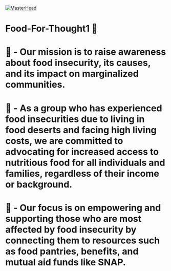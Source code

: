 [![MasterHead](https://static.wikia.nocookie.net/animal-jam-clans-1/images/1/1c/Made_by_1041uuu.gif/revision/latest/scale-to-width-down/500?cb=20210406230318)](https://rishavchanda.io)

# Food-For-Thought1 🍅

# 🌽 - Our mission is to raise awareness about food insecurity, its causes, and its impact on marginalized communities. 

# 🍄 - As a group who has experienced food insecurities due to living in food deserts and facing high living costs, we are committed to advocating for increased access to nutritious food for all individuals and families, regardless of their income or background.

# 🥗 - Our focus is on empowering and supporting those who are most affected by food insecurity by connecting them to resources such as food pantries, benefits, and mutual aid funds like SNAP.

